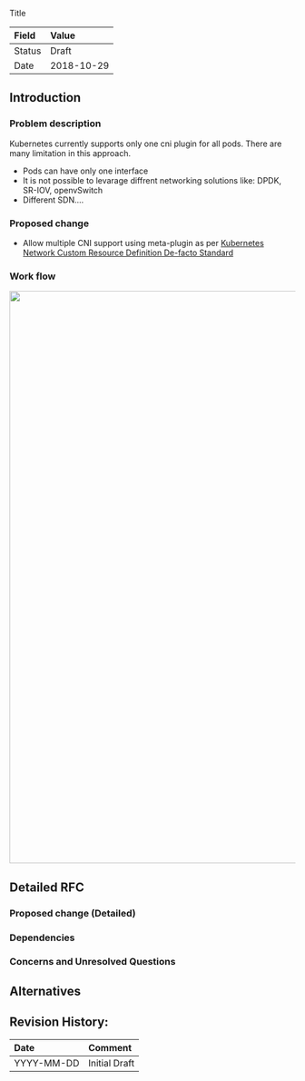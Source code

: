  Title

| Field  | Value      |
|:-------|:-----------|
| Status | Draft      |
| Date   | 2018-10-29 |

## Introduction

### Problem description

Kubernetes currently supports only one cni plugin for all pods. There are many 
limitation in this approach.
 * Pods can have only one interface
 * It is not possible to levarage diffrent networking solutions like: DPDK, SR-IOV, openvSwitch
 * Different SDN.... 
### Proposed change
 * Allow multiple CNI support using meta-plugin
   as per [Kubernetes Network Custom Resource Definition De-facto Standard](https://docs.google.com/document/d/1Ny03h6IDVy_e_vmElOqR7UdTPAG_RNydhVE1Kx54kFQ/edit#) 
### Work flow
<p align="center">
   <img src="https://github.com/intel/multus-cni/blob/master/doc/images/workflow.png" width="1008" />
</p>

## Detailed RFC



### Proposed change (Detailed)

### Dependencies

### Concerns and Unresolved Questions


## Alternatives


## Revision History:

| Date       | Comment       |
|:-----------|:--------------|
| YYYY-MM-DD | Initial Draft |
